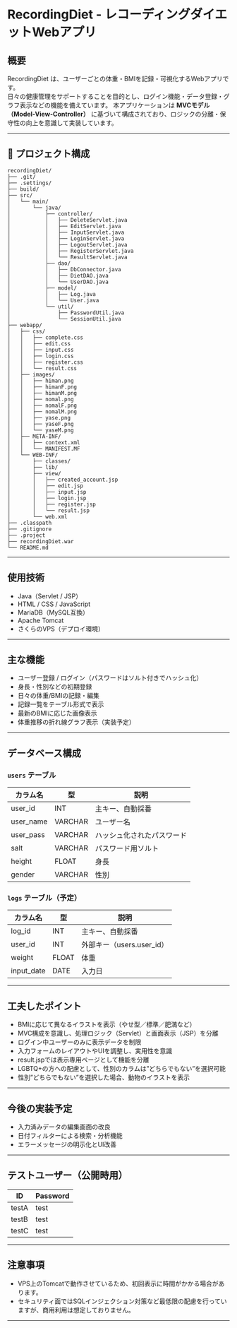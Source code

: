 # RecordingDiet - レコーディングダイエットWebアプリ

## 概要

RecordingDiet は、ユーザーごとの体重・BMIを記録・可視化するWebアプリです。  
日々の健康管理をサポートすることを目的とし、ログイン機能・データ登録・グラフ表示などの機能を備えています。
本アプリケーションは **MVCモデル（Model-View-Controller）** に基づいて構成されており、ロジックの分離・保守性の向上を意識して実装しています。

---
## 📁 プロジェクト構成

```
recordingDiet/
├── .git/
├── .settings/
├── build/
├── src/
│   └── main/
│       └── java/
│           ├── controller/
│           │   ├── DeleteServlet.java
│           │   ├── EditServlet.java
│           │   ├── InputServlet.java
│           │   ├── LoginServlet.java
│           │   ├── LogoutServlet.java
│           │   ├── RegisterServlet.java
│           │   └── ResultServlet.java
│           ├── dao/
│           │   ├── DbConnector.java
│           │   ├── DietDAO.java
│           │   └── UserDAO.java
│           ├── model/
│           │   ├── Log.java
│           │   └── User.java
│           └── util/
│               ├── PasswordUtil.java
│               └── SessionUtil.java
├── webapp/
│   ├── css/
│   │   ├── complete.css
│   │   ├── edit.css
│   │   ├── input.css
│   │   ├── login.css
│   │   ├── register.css
│   │   └── result.css
│   ├── images/
│   │   ├── himan.png
│   │   ├── himanF.png
│   │   ├── himanM.png
│   │   ├── nomal.png
│   │   ├── nomalF.png
│   │   ├── nomalM.png
│   │   ├── yase.png
│   │   ├── yaseF.png
│   │   └── yaseM.png
│   ├── META-INF/
│   │   ├── context.xml
│   │   └── MANIFEST.MF
│   └── WEB-INF/
│       ├── classes/
│       ├── lib/
│       ├── view/
│       │   ├── created_account.jsp
│       │   ├── edit.jsp
│       │   ├── input.jsp
│       │   ├── login.jsp
│       │   ├── register.jsp
│       │   └── result.jsp
│       └── web.xml
├── .classpath
├── .gitignore
├── .project
├── recordingDiet.war
└── README.md
```
---

## 使用技術

- Java（Servlet / JSP）
- HTML / CSS / JavaScript
- MariaDB（MySQL互換）
- Apache Tomcat
- さくらのVPS（デプロイ環境）

---

## 主な機能

- ユーザー登録 / ログイン（パスワードはソルト付きでハッシュ化）
- 身長・性別などの初期登録
- 日々の体重/BMIの記録・編集
- 記録一覧をテーブル形式で表示
- 最新のBMIに応じた画像表示
- 体重推移の折れ線グラフ表示（実装予定）

---

## データベース構成

### `users` テーブル

| カラム名    | 型       | 説明                       |
|-------------|----------|----------------------------|
| user_id     | INT      | 主キー、自動採番           |
| user_name   | VARCHAR  | ユーザー名                 |
| user_pass   | VARCHAR  | ハッシュ化されたパスワード |
| salt        | VARCHAR  | パスワード用ソルト         |
| height      | FLOAT    | 身長                       |
| gender      | VARCHAR  | 性別                       |

### `logs` テーブル（予定）

| カラム名    | 型       | 説明                               |
|-------------|----------|------------------------------------|
| log_id      | INT      | 主キー、自動採番                   |
| user_id     | INT      | 外部キー（users.user_id）         |
| weight      | FLOAT    | 体重                               |
| input_date  | DATE     | 入力日                             |

---

## 工夫したポイント

- BMIに応じて異なるイラストを表示（やせ型／標準／肥満など）
- MVC構成を意識し、処理ロジック（Servlet）と画面表示（JSP）を分離
- ログイン中ユーザーのみに表示データを制限
- 入力フォームのレイアウトやUIを調整し、実用性を意識
- result.jspでは表示専用ページとして機能を分離
- LGBTQ+の方への配慮として、性別のカラムは”どちらでもない”を選択可能
- 性別”どちらでもない”を選択した場合、動物のイラストを表示

---

## 今後の実装予定


- 入力済みデータの編集画面の改良
- 日付フィルターによる検索・分析機能
- エラーメッセージの明示化とUI改善

---

## テストユーザー（公開時用）

| ID     | Password |
|--------|----------|
| testA  | test     |
| testB  | test     |
| testC  | test     |

---

## 注意事項

- VPS上のTomcatで動作させているため、初回表示に時間がかかる場合があります。
- セキュリティ面ではSQLインジェクション対策など最低限の配慮を行っていますが、商用利用は想定しておりません。

---



